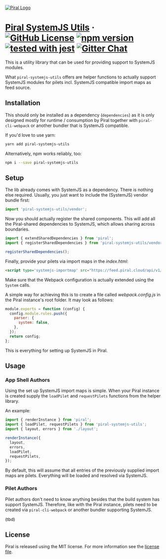 [![Piral Logo](https://github.com/smapiot/piral/raw/master/docs/assets/logo.png)](https://piral.io)

# [Piral SystemJS Utils](https://piral.io) &middot; [![GitHub License](https://img.shields.io/badge/license-MIT-blue.svg)](https://github.com/smapiot/piral/blob/master/LICENSE) [![npm version](https://img.shields.io/npm/v/piral-systemjs-utils.svg?style=flat)](https://www.npmjs.com/package/piral-systemjs) [![tested with jest](https://img.shields.io/badge/tested_with-jest-99424f.svg)](https://jestjs.io) [![Gitter Chat](https://badges.gitter.im/gitterHQ/gitter.png)](https://gitter.im/piral-io/community)

This is a utility library that can be used for providing support to SystemJS modules.

What `piral-systemjs-utils` offers are helper functions to actually support SystemJS modules for pilets incl. SystemJS compatible import maps as feed source.

## Installation

This should only be installed as a dependency (`dependencies`) as it is only designed mostly for runtime / consumption by Piral together with `piral-cli-webpack` or another bundler that is SystemJS compatible.

If you'd love to use yarn:

```sh
yarn add piral-systemjs-utils
```

Alternatively, npm works reliably, too:

```sh
npm i --save piral-systemjs-utils
```

## Setup

The lib already comes with SystemJS as a dependency. There is nothing else required. Usually, you just want to include the (SystemJS) vendor bundle first:

```ts
import 'piral-systemjs-utils/vendor';
```

Now you should actually register the shared components. This will add all the Piral-shared dependencies to SystemJS, which allows sharing across boundaries.

```ts
import { extendSharedDependencies } from 'piral';
import { registerSharedDependencies } from 'piral-systemjs-utils/vendor';

registerSharedDependencies();
```

Finally, provide your pilets via import maps in the *index.html*:

```html
<script type='systemjs-importmap' src="https://feed.piral.cloud/api/v1/pilet/my-import-maps"></script>
```

Make sure that the Webpack configuration is actually extended using the `System` calls.

A simple way for achieving this is to create a file called *webpack.config.js* in the Piral instance's root folder. It may look as follows:

```js
module.exports = function (config) {
  config.module.rules.push({
    parser: {
      system: false,
    },
  });
  return config;
};
```

This is everything for setting up SystemJS in Piral.

## Usage

### App Shell Authors

Using the set up SystemJS import maps is simple. When your Piral instance is created supply the `loadPilet` and `requestPilets` functions from the helper library.

An example:

```ts
import { renderInstance } from 'piral';
import { loadPilet, requestPilets } from 'piral-systemjs-utils';
import { layout, errors } from './layout';

renderInstance({
  layout,
  errors,
  loadPilet,
  requestPilets,
});
```

By default, this will assume that all entries of the previously supplied import maps are pilets. Everything will be loaded and resolved via SystemJS.

### Pilet Authors

Pilet authors don't need to know anything besides that the build system has support SystemJS. Therefore, like with the Piral instance, pilets need to be created via `piral-cli-webpack` or another bundler supporting SystemJS.

(tbd)

## License

Piral is released using the MIT license. For more information see the [license file](./LICENSE).
